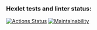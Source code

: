 ### Hexlet tests and linter status:
[![Actions Status](https://github.com/beketov-dmitry/frontend-project-11/workflows/hexlet-check/badge.svg)](https://github.com/beketov-dmitry/frontend-project-11/actions)
[![Maintainability](https://api.codeclimate.com/v1/badges/62be5c4b464a3ba61651/maintainability)](https://codeclimate.com/github/beketov-dmitry/frontend-project-11/maintainability)